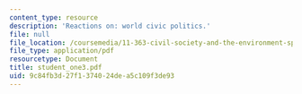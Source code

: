 ```yaml
---
content_type: resource
description: 'Reactions on: world civic politics.'
file: null
file_location: /coursemedia/11-363-civil-society-and-the-environment-spring-2005/9c84fb3d27f1374024dea5c109f3de93_student_one3.pdf
file_type: application/pdf
resourcetype: Document
title: student_one3.pdf
uid: 9c84fb3d-27f1-3740-24de-a5c109f3de93
---
```

